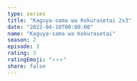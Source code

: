 ```yaml
---
type: series
title: "Kaguya-sama wa Kokurasetai 2x3"
date: "2022-04-10T00:00:00"
name: "Kaguya-sama wa Kokurasetai"
season: 2
episode: 3
rating: 3
ratingEmoji: "⭐️⭐️⭐️"
share: false
---
```

